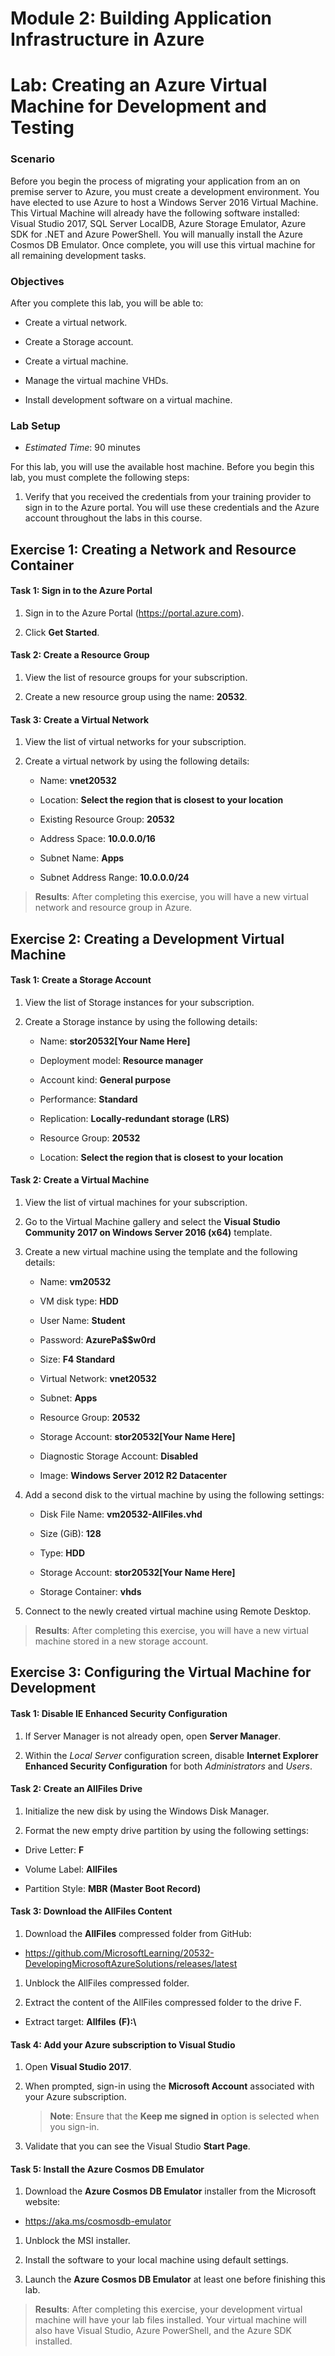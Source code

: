 # Module 2: Building Application Infrastructure in Azure

# Lab: Creating an Azure Virtual Machine for Development and Testing

### Scenario

Before you begin the process of migrating your application from an on premise server to Azure, you must create a development environment. You have elected to use Azure to host a Windows Server 2016 Virtual Machine. This Virtual Machine will already have the following software installed: Visual Studio 2017, SQL Server LocalDB, Azure Storage Emulator, Azure SDK for .NET and Azure PowerShell. You will manually install the Azure Cosmos DB Emulator. Once complete, you will use this virtual machine for all remaining development tasks.

### Objectives

After you complete this lab, you will be able to:

- Create a virtual network.

- Create a Storage account.

- Create a virtual machine.

- Manage the virtual machine VHDs.

- Install development software on a virtual machine.

### Lab Setup

- *Estimated Time*: 90 minutes

For this lab, you will use the available host machine. Before you begin this lab, you must complete the following steps:

1. Verify that you received the credentials from your training provider to sign in to the Azure portal. You will use these credentials and the Azure account throughout the labs in this course.

## Exercise 1: Creating a Network and Resource Container

#### Task 1: Sign in to the Azure Portal

1. Sign in to the Azure Portal (<https://portal.azure.com>).

1. Click **Get Started**.

#### Task 2: Create a Resource Group

1. View the list of resource groups for your subscription.

1. Create a new resource group using the name: **20532**.

#### Task 3: Create a Virtual Network

1. View the list of virtual networks for your subscription.

1. Create a virtual network by using the following details:

	- Name: **vnet20532**

	- Location: **Select the region that is closest to your location**

	- Existing Resource Group: **20532**

	- Address Space: **10.0.0.0/16**

	- Subnet Name: **Apps**

	- Subnet Address Range: **10.0.0.0/24**

> **Results**: After completing this exercise, you will have a new virtual network and resource group in Azure.

## Exercise 2: Creating a Development Virtual Machine

#### Task 1: Create a Storage Account

1. View the list of Storage instances for your subscription.

1. Create a Storage instance by using the following details:

	- Name: **stor20532[Your Name Here]**

	- Deployment model: **Resource manager**

	- Account kind: **General purpose**

	- Performance: **Standard**

	- Replication: **Locally-redundant storage (LRS)**  

	- Resource Group: **20532**

	- Location: **Select the region that is closest to your location**

#### Task 2: Create a Virtual Machine

1. View the list of virtual machines for your subscription.

1. Go to the Virtual Machine gallery and select the **Visual Studio Community 2017 on Windows Server 2016 (x64)** template.

1. Create a new virtual machine using the template and the following details:

	- Name: **vm20532**

	- VM disk type: **HDD**

	- User Name: **Student**

	- Password: **AzurePa$$w0rd**

	- Size: **F4 Standard**

	- Virtual Network: **vnet20532**

	- Subnet: **Apps**

	- Resource Group: **20532**

	- Storage Account: **stor20532[Your Name Here]**

	- Diagnostic Storage Account: **Disabled**

	- Image: **Windows Server 2012 R2 Datacenter**

1. Add a second disk to the virtual machine by using the following settings:

	- Disk File Name: **vm20532-AllFiles.vhd**

	- Size (GiB): **128**

	- Type: **HDD**

	- Storage Account: **stor20532[Your Name Here]**

	- Storage Container: **vhds**

1. Connect to the newly created virtual machine using Remote Desktop.

> **Results**: After completing this exercise, you will have a new virtual machine stored in a new storage account.

## Exercise 3:	Configuring the Virtual Machine for Development

#### Task 1: Disable IE Enhanced Security Configuration

1. If Server Manager is not already open, open **Server Manager**.

1. Within the *Local Server* configuration screen, disable **Internet Explorer Enhanced Security Configuration** for both *Administrators* and *Users*.

#### Task 2: Create an AllFiles Drive

1. Initialize the new disk by using the Windows Disk Manager.

1. Format the new empty drive partition by using the following settings:

  - Drive Letter: **F**

  - Volume Label: **AllFiles**

  - Partition Style: **MBR (Master Boot Record)**

#### Task 3: Download the AllFiles Content

1. Download the **AllFiles** compressed folder from GitHub:

  - https://github.com/MicrosoftLearning/20532-DevelopingMicrosoftAzureSolutions/releases/latest

1. Unblock the AllFiles compressed folder.

1. Extract the content of the AllFiles compressed folder to the drive F.

  - Extract target: **Allfiles** **(F):\\**

#### Task 4: Add your Azure subscription to Visual Studio

1. Open **Visual Studio 2017**.

1. When prompted, sign-in using the **Microsoft Account** associated with your Azure subscription.

	> **Note**: Ensure that the **Keep me signed in** option is selected when you sign-in.

1. Validate that you can see the Visual Studio **Start Page**.

#### Task 5: Install the Azure Cosmos DB Emulator

1. Download the **Azure Cosmos DB Emulator** installer from the Microsoft website:

  - https://aka.ms/cosmosdb-emulator

1. Unblock the MSI installer.

1. Install the software to your local machine using default settings. 

1. Launch the **Azure Cosmos DB Emulator** at least one before finishing this lab.

> **Results**: After completing this exercise, your development virtual machine will have your lab files installed. Your virtual machine will also have Visual Studio, Azure PowerShell, and the Azure SDK installed. 